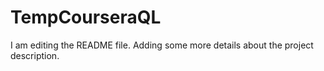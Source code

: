 # TempCourseraQL
I am editing the README file. Adding some more details about the project description.
